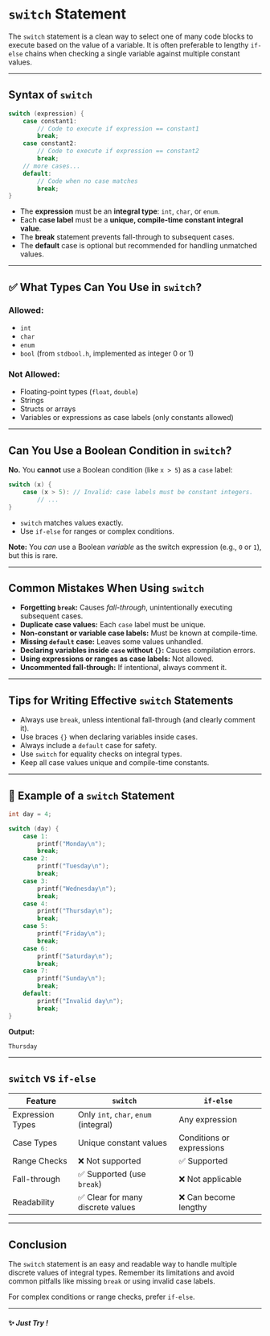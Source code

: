 # `switch` Statement

The `switch` statement is a clean way to select one of many code blocks to execute based on the value of a variable. 
It is often preferable to lengthy `if-else` chains when checking a single variable against multiple constant values.

---

## Syntax of `switch`

```c
switch (expression) {
    case constant1:
        // Code to execute if expression == constant1
        break;
    case constant2:
        // Code to execute if expression == constant2
        break;
    // more cases...
    default:
        // Code when no case matches
        break;
}
````

* The **expression** must be an **integral type**: `int`, `char`, or `enum`.
* Each **case label** must be a **unique, compile-time constant integral value**.
* The **break** statement prevents fall-through to subsequent cases.
* The **default** case is optional but recommended for handling unmatched values.

---

## ✅ What Types Can You Use in `switch`?

### **Allowed:**

* `int`
* `char`
* `enum`
* `bool` (from `stdbool.h`, implemented as integer 0 or 1)

### **Not Allowed:**

* Floating-point types (`float`, `double`)
* Strings
* Structs or arrays
* Variables or expressions as case labels (only constants allowed)

---

## Can You Use a Boolean Condition in `switch`?

**No.** You **cannot** use a Boolean condition (like `x > 5`) as a `case` label:

```c
switch (x) {
    case (x > 5): // Invalid: case labels must be constant integers.
        // ...
}
```

* `switch` matches values exactly.
* Use `if-else` for ranges or complex conditions.

**Note:**
You *can* use a Boolean *variable* as the switch expression (e.g., `0` or `1`), but this is rare.

---

## Common Mistakes When Using `switch`

* **Forgetting `break`:** Causes *fall-through*, unintentionally executing subsequent cases.
* **Duplicate case values:** Each `case` label must be unique.
* **Non-constant or variable case labels:** Must be known at compile-time.
* **Missing `default` case:** Leaves some values unhandled.
* **Declaring variables inside `case` without `{}`:** Causes compilation errors.
* **Using expressions or ranges as case labels:** Not allowed.
* **Uncommented fall-through:** If intentional, always comment it.

---

## Tips for Writing Effective `switch` Statements

* Always use `break`, unless intentional fall-through (and clearly comment it).
* Use braces `{}` when declaring variables inside cases.
* Always include a `default` case for safety.
* Use `switch` for equality checks on integral types.
* Keep all case values unique and compile-time constants.

---

## 🧪 Example of a `switch` Statement

```c
int day = 4;

switch (day) {
    case 1: 
        printf("Monday\n"); 
        break;
    case 2: 
        printf("Tuesday\n"); 
        break;
    case 3: 
        printf("Wednesday\n"); 
        break;
    case 4: 
        printf("Thursday\n"); 
        break;
    case 5: 
        printf("Friday\n"); 
        break;
    case 6: 
        printf("Saturday\n"); 
        break;
    case 7: 
        printf("Sunday\n"); 
        break;
    default: 
        printf("Invalid day\n"); 
        break;
}
```

**Output:**

```
Thursday
```

---

## `switch` vs `if-else`

| Feature          | `switch`                              | `if-else`                 |
| ---------------- | ------------------------------------- | ------------------------- |
| Expression Types | Only `int`, `char`, `enum` (integral) | Any expression            |
| Case Types       | Unique constant values                | Conditions or expressions |
| Range Checks     | ❌ Not supported                       | ✅ Supported               |
| Fall-through     | ✅ Supported (use `break`)             | ❌ Not applicable          |
| Readability      | ✅ Clear for many discrete values      | ❌ Can become lengthy      |

---

## Conclusion

The `switch` statement is an easy and readable way to handle multiple discrete values of integral types. Remember its limitations and avoid common pitfalls like missing `break` or using invalid case labels.

For complex conditions or range checks, prefer `if-else`.

---

#### ✨ *Just Try !*